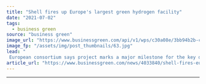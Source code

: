 ```yaml
---
title: "Shell fires up Europe's largest green hydrogen facility"
date: "2021-07-02"
tags: 
  - business green
source: "business green"
image_url: "https://www.businessgreen.com/api/v1/wps/c30a08e/3bb94b2b-ccd0-4017-872d-befcad88441b/4/REFHYNE-PEM-Electolyzer-at-Shell-Energy-and-Chemicals-Park-Rheinland-185x114.jpg"
image_fp: "/assets/img/post_thumbnails/63.jpg"
lead: "
 European consortium says project marks a major milestone for the key decarbonisation technology  ..."
article_url: "https://www.businessgreen.com/news/4033840/shell-fires-europe-largest-green-hydrogen-facility"
---
```


---
